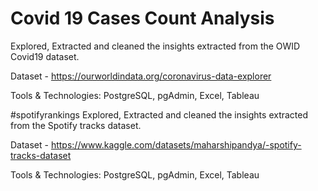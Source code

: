 # Covid 19 Cases Count Analysis

Explored, Extracted and cleaned the insights extracted from the OWID Covid19 dataset.

Dataset - https://ourworldindata.org/coronavirus-data-explorer

Tools & Technologies: PostgreSQL, pgAdmin, Excel, Tableau

#spotifyrankings
Explored, Extracted and cleaned the insights extracted from the Spotify tracks dataset.

Dataset - https://www.kaggle.com/datasets/maharshipandya/-spotify-tracks-dataset

Tools & Technologies: PostgreSQL, pgAdmin, Excel, Tableau
